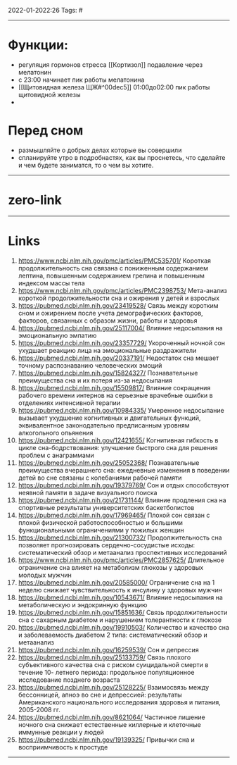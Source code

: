2022-01-2022:26
Tags: #

---
# Функции:
- регуляция гормонов стресса [[Кортизол]] подавление через мелатонин
- c 23:00 начинает пик работы мелатонина
- [[Щитовидная железа ЩЖ#^00dec5]] 01:00до02:00 пик работы щитовидной железы
- 


# Перед сном
- размышляйте о добрых делах которые вы совершили
- спланируйте утро в подробнастях, как вы проснетесь, что сделайте и чем будете заниматся, то о чем вы хотите.


---
# zero-link


---
# Links
1. https://www.ncbi.nlm.nih.gov/pmc/articles/PMC535701/
Короткая продолжительность сна связана с пониженным содержанием лептина,
повышенным содержанием грелина и повышенным индексом массы тела
2. https://www.ncbi.nlm.nih.gov/pmc/articles/PMC2398753/
Мета-анализ короткой продолжительности сна и ожирения у детей и взрослых
3. https://pubmed.ncbi.nlm.nih.gov/23419528/
Связь между коротким сном и ожирением после учета демографических факторов,
факторов, связанных с образом жизни, работы и здоровья
4. https://pubmed.ncbi.nlm.nih.gov/25117004/
Влияние недосыпания на эмоциональную эмпатию
5. https://pubmed.ncbi.nlm.nih.gov/23357729/
Укороченный ночной сон ухудшает реакцию лица на эмоциональные раздражители
6. https://pubmed.ncbi.nlm.nih.gov/20337191/
Недостаток сна мешает точному распознаванию человеческих эмоций
7. https://pubmed.ncbi.nlm.nih.gov/15824327/
Познавательные преимущества сна и их потеря из-за недосыпания
8. https://pubmed.ncbi.nlm.nih.gov/15509817/
Влияние сокращения рабочего времени интернов на серьезные врачебные ошибки в
отделениях интенсивной терапии
9. https://pubmed.ncbi.nlm.nih.gov/10984335/
Умеренное недосыпание вызывает ухудшение когнитивных и двигательных функций,
эквивалентное законодательно предписанным уровням алкогольного опьянения
10. https://pubmed.ncbi.nlm.nih.gov/12421655/
Когнитивная гибкость в цикле сна-бодрствования: улучшение быстрого сна для решения
проблем с анаграммами
11. https://pubmed.ncbi.nlm.nih.gov/25052368/
Познавательные преимущества вчерашнего сна: ежедневные изменения в поведении детей
во сне связаны с колебаниями рабочей памяти
12. https://pubmed.ncbi.nlm.nih.gov/19379769/
Сон и отдых способствуют неявной памяти в задаче визуального поиска
13. https://pubmed.ncbi.nlm.nih.gov/21731144/
Влияние продления сна на спортивные результаты университетских баскетболистов
14. https://pubmed.ncbi.nlm.nih.gov/17969465/
Плохой сон связан с плохой физической работоспособностью и большими
функциональными ограничениями у пожилых женщин
15. https://pubmed.ncbi.nlm.nih.gov/21300732/
Продолжительность сна позволяет прогнозировать сердечно-сосудистые исходы:
систематический обзор и метаанализ проспективных исследований
16. https://www.ncbi.nlm.nih.gov/pmc/articles/PMC2857625/
Длительное ограничение сна влияет на метаболизм глюкозы у здоровых молодых мужчин
17. https://pubmed.ncbi.nlm.nih.gov/20585000/
Ограничение сна на 1 неделю снижает чувствительность к инсулину у здоровых мужчин
18. https://pubmed.ncbi.nlm.nih.gov/10543671/
Влияние недосыпания на метаболическую и эндокринную функцию
19. https://pubmed.ncbi.nlm.nih.gov/15851636/
Связь продолжительности сна с сахарным диабетом и нарушением толерантности к
глюкозе
20. https://pubmed.ncbi.nlm.nih.gov/19910503/
Количество и качество сна и заболеваемость диабетом 2 типа: систематический обзор и
метаанализ
21. https://pubmed.ncbi.nlm.nih.gov/16259539/
Сон и депрессия
22. https://pubmed.ncbi.nlm.nih.gov/25133759/
Связь плохого субъективного качества сна с риском суицидальной смерти в течение 10-
летнего периода: продольное популяционное исследование позднего возраста
23. https://pubmed.ncbi.nlm.nih.gov/25128225/
Взаимосвязь между бессонницей, апноэ во сне и депрессией: результаты Американского
национального исследования здоровья и питания, 2005-2008 гг.
24. https://pubmed.ncbi.nlm.nih.gov/8621064/
Частичное лишение ночного сна снижает естественные киллерные и клеточные иммунные
реакции у людей
25. https://pubmed.ncbi.nlm.nih.gov/19139325/
Привычки сна и восприимчивость к простуде

---